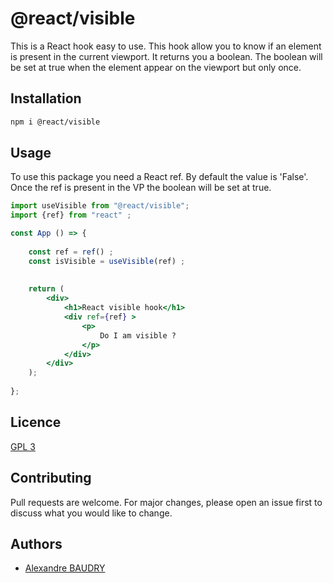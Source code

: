 # @react/visible
This is a React hook easy to use. This hook allow you to know if an element is present in the current viewport.
It returns you a boolean. The boolean will be set at true when the element appear on the viewport but only once.

## Installation 
```bash
npm i @react/visible
```

## Usage
To use this package you need a React ref. 
By default the value is 'False'. Once the ref is present in the VP the boolean will be set at true.

````jsx
import useVisible from "@react/visible";
import {ref} from "react" ;

const App () => {
    
    const ref = ref() ; 
    const isVisible = useVisible(ref) ;
    
    
    return (
        <div>
            <h1>React visible hook</h1>
            <div ref={ref} >
                <p>
                    Do I am visible ? 
                </p>
            </div>
        </div>
    );
    
};
````

## Licence
[GPL 3](https://www.gnu.org/licenses/gpl-3.0.fr.html)

## Contributing
Pull requests are welcome. For major changes, please open an issue first to discuss what you would like to change.

## Authors 
- [Alexandre BAUDRY](https://github.com/Alexandrebdry)
